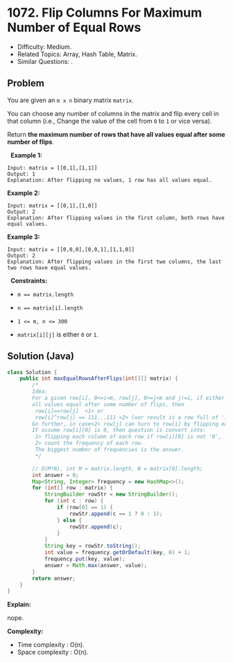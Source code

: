 # 1072. Flip Columns For Maximum Number of Equal Rows

- Difficulty: Medium.
- Related Topics: Array, Hash Table, Matrix.
- Similar Questions: .

## Problem

You are given an ```m x n``` binary matrix ```matrix```.

You can choose any number of columns in the matrix and flip every cell in that column (i.e., Change the value of the cell from ```0``` to ```1``` or vice versa).

Return **the maximum number of rows that have all values equal after some number of flips**.

 
**Example 1:**

```
Input: matrix = [[0,1],[1,1]]
Output: 1
Explanation: After flipping no values, 1 row has all values equal.
```

**Example 2:**

```
Input: matrix = [[0,1],[1,0]]
Output: 2
Explanation: After flipping values in the first column, both rows have equal values.
```

**Example 3:**

```
Input: matrix = [[0,0,0],[0,0,1],[1,1,0]]
Output: 2
Explanation: After flipping values in the first two columns, the last two rows have equal values.
```

 
**Constraints:**


	
- ```m == matrix.length```
	
- ```n == matrix[i].length```
	
- ```1 <= m, n <= 300```
	
- ```matrix[i][j]``` is either ```0``` or ```1```.



## Solution (Java)

```java
class Solution {
    public int maxEqualRowsAfterFlips(int[][] matrix) {
        /*
        Idea:
        For a given row[i], 0<=i<m, row[j], 0<=j<m and j!=i, if either of them can have
        all values equal after some number of flips, then
         row[i]==row[j]  <1> or
         row[i]^row[j] == 111...111 <2> (xor result is a row full of '1')
        Go further, in case<2> row[j] can turn to row[i] by flipping each column of row[j]
        IF assume row[i][0] is 0, then question is convert into:
         1> flipping each column of each row if row[i][0] is not '0',
         2> count the frequency of each row.
         The biggest number of frequencies is the answer.
         */

        // O(M*N), int M = matrix.length, N = matrix[0].length;
        int answer = 0;
        Map<String, Integer> frequency = new HashMap<>();
        for (int[] row : matrix) {
            StringBuilder rowStr = new StringBuilder();
            for (int c : row) {
                if (row[0] == 1) {
                    rowStr.append(c == 1 ? 0 : 1);
                } else {
                    rowStr.append(c);
                }
            }
            String key = rowStr.toString();
            int value = frequency.getOrDefault(key, 0) + 1;
            frequency.put(key, value);
            answer = Math.max(answer, value);
        }
        return answer;
    }
}
```

**Explain:**

nope.

**Complexity:**

* Time complexity : O(n).
* Space complexity : O(n).

